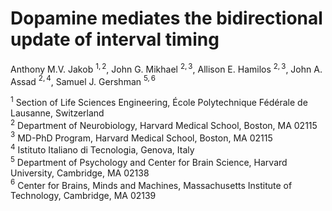 # Dopamine mediates the bidirectional update of interval timing

Anthony M.V. Jakob $^{1,2}$, John G. Mikhael $^{2,3}$, Allison E. Hamilos $^{2,3}$, John A. Assad $^{2,4}$, Samuel J. Gershman $^{5,6}$

$^1$ Section of Life Sciences Engineering, École Polytechnique Fédérale de Lausanne, Switzerland  
$^2$ Department of Neurobiology, Harvard Medical School, Boston, MA 02115  
$^3$ MD-PhD Program, Harvard Medical School, Boston, MA 02115  
$^4$ Istituto Italiano di Tecnologia, Genova, Italy  
$^5$ Department of Psychology and Center for Brain Science, Harvard University, Cambridge, MA 02138  
$^6$ Center for Brains, Minds and Machines, Massachusetts Institute of Technology, Cambridge, MA 02139  
